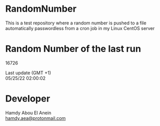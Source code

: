 # RandomNumber    
This is a test repository where a random number is pushed to a file automatically passwordless from a cron job in my Linux CentOS server    
# Random Number of the last run   
16726
      
Last update (GMT +1)    
05/25/22 02:00:02
# Developer    
Hamdy Abou El Anein   
hamdy.aea@protonmail.com
